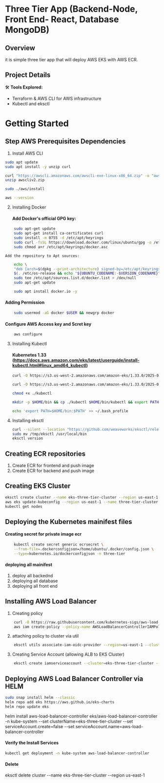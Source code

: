 # Three Tier App (Backend-Node, Front End- React, Database MongoDB)

## Overview
it is simple three tier app that will deploy AWS EKS with AWS ECR. 

## Project Details
🛠️ **Tools Explored:**
- Terraform & AWS CLI for AWS infrastructure
- Kubectl and eksctl

# Getting Started

## Step AWS Prerequisites Dependencies 
1. Install AWS CLI
```bash 
sudo apt update
sudo apt install -y unzip curl
```
```bash 
curl "https://awscli.amazonaws.com/awscli-exe-linux-x86_64.zip" -o "awscliv2.zip"
unzip awscliv2.zip
```
```bash 
sudo ./aws/install
```
```bash
aws --version
```
2. Installing Docker
   #### Add Docker's official GPG key:
```bash
    sudo apt-get update
    sudo apt-get install ca-certificates curl
    sudo install -m 0755 -d /etc/apt/keyrings
    sudo curl -fsSL https://download.docker.com/linux/ubuntu/gpg -o /etc/apt/keyrings/docker.asc
    sudo chmod a+r /etc/apt/keyrings/docker.asc
```

    Add the repository to Apt sources:
```bash
    echo \
    "deb [arch=$(dpkg --print-architecture) signed-by=/etc/apt/keyrings/docker.asc] https://download.docker.com/linux/ubuntu \
    $(. /etc/os-release && echo "${UBUNTU_CODENAME:-$VERSION_CODENAME}") stable" | \
    sudo tee /etc/apt/sources.list.d/docker.list > /dev/null
    sudo apt-get update
```
```bash
    sudo apt install docker.io -y
```
#### Adding Permission

```bash
    sudo usermod -aG docker $USER && newgrp docker
```
#### Configure AWS Access key and Scret key
```bash
    aws configure
```

3. Installing Kubectl
    #### Kubernetes 1.33 (https://docs.aws.amazon.com/eks/latest/userguide/install-kubectl.html#linux_amd64_kubectl)
    ```bash
    curl -O https://s3.us-west-2.amazonaws.com/amazon-eks/1.33.0/2025-05-01/bin/darwin/amd64/kubectl

    curl -O https://s3.us-west-2.amazonaws.com/amazon-eks/1.33.0/2025-05-01/bin/darwin/amd64/kubectl.sha256

    chmod +x ./kubectl

    mkdir -p $HOME/bin && cp ./kubectl $HOME/bin/kubectl && export PATH=$HOME/bin:$PATH

    echo 'export PATH=$HOME/bin:$PATH' >> ~/.bash_profile
    ```

4. Installing eksctl

    ```bash
    curl --silent --location "https://github.com/weaveworks/eksctl/releases/latest/download/eksctl_$(uname -s)_amd64.tar.gz" | tar xz -C /tmp
    sudo mv /tmp/eksctl /usr/local/bin
    eksctl version
    ```

## Creating ECR repositories

1. Create ECR for frontend and push image
2. Create ECR for backend and push image 

## Creating EKS Cluster

```bash
eksctl create cluster --name eks-three-tier-cluster --region us-east-1 --node-type t2.medium --nodes-min 2 --nodes-max 2
aws eks update-kubeconfig --region us-east-1 --name three-tier-cluster
kubectl get nodes
```
## Deploying the Kubernetes mainifest files

#### Creating secret for private image ecr

```bash
    kubectl create secret generic ecrsecret \
    --from-file=.dockerconfigjson=/home/ubuntu/.docker/config.json \
    --type=kubernetes.io/dockerconfigjson -n three-tier
```
#### deploying all mainifest
  1. deploy all backednd
  2. deploying all database
  3. deploying all front end

## Installing AWS Load Balancer

1. Creating policy

```bash
    curl -O https://raw.githubusercontent.com/kubernetes-sigs/aws-load-balancer-controller/a2e02479398b9f637c978db5081bb1775d65798b/docs/install/iam_policy.json
    aws iam create-policy --policy-name AWSLoadBalancerControllerIAMPolicy --policy-document file://iam_policy.json
```
2. attaching policy to cluster via util
```bash
    eksctl utils associate-iam-oidc-provider --region=us-east-1 --cluster=eks-three-tier-cluster --approve
```
3. Creating Service Account (allowing ALB to EKS Cluster)
```bash
    eksctl create iamserviceaccount --cluster=eks-three-tier-cluster --namespace=kube-system --name=aws-load-balancer-controller --role-name AmazonEKSLoadBalancerControllerRole --attach-policy-arn=arn:aws:iam::646535719493:policy/AWSLoadBalancerControllerIAMPolicy --approve --region=us-east-1
```

## Deploying AWS Load Balancer Controller via HELM

```bash
sudo snap install helm --classic
helm repo add eks https://aws.github.io/eks-charts
helm repo update eks
```
helm install aws-load-balancer-controller eks/aws-load-balancer-controller -n kube-system --set clusterName=eks-three-tier-cluster --set serviceAccount.create=false --set serviceAccount.name=aws-load-balancer-controller

#### Verify the Install Services
```bash
kubectl get deployment -n kube-system aws-load-balancer-controller
```
#### Delete
eksctl delete cluster --name eks-three-tier-cluster --region us-east-1
